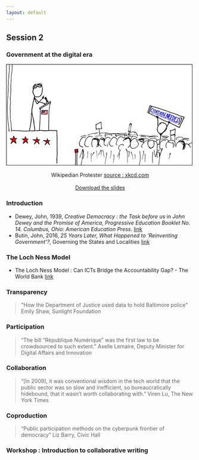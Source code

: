 ```yaml
---
layout: default
---
```


## Session 2

### Government at the digital era
![](img/wikipedian_protester.png)
<center>Wikipedian Protester <a href="http://xkcd.com/285/">source : xkcd.com</a> </center>
<br>
<center><i class="fa fa-download fa-1x" aria-hidden="true"></i> <a href="/img/slides.pdf">Download the slides</a> </center>


### Introduction

- Dewey, John, 1939, _Creative Democracy : the Task before us_ in _John Dewey and the Promise of America, Progressive Education Booklet No. 14. Columbus, Ohio: American Education Press_. [link](http://pages.uoregon.edu/koopman/courses_readings/dewey/dewey_creative_democracy.pdf)
- Butin, John, 2016, *25 Years Later, What Happened to 'Reinventing Government'?*, Governing the States and Localities [link](http://www.governing.com/topics/mgmt/gov-reinventing-government-book.html)


### The Loch Ness Model

- The Loch Ness Model : Can ICTs Bridge the Accountability Gap? - The World Bank [link](https://openknowledge.worldbank.org/bitstream/handle/10986/20113/901750WP0Box385308B00PUBLIC00loch0ness.pdf?sequence=1&isAllowed=y)


### Transparency
> "How the Department of Justice used data to hold Baltimore police"
Emily Shaw, Sunlight Foundation


### Participation
>“The bill “République Numérique” was the first law to be crowdsourced to such extent.”
Axelle Lemaire, Deputy Minister for Digital Affairs and Innovation


### Collaboration
>“[In 2009], it was conventional wisdom in the tech world that the public sector was so slow and inefficient, so bureaucratically hidebound, that it wasn’t worth collaborating with.”
Viren Lu, The New York Times


### Coproduction
>“Public participation methods on the cyberpunk frontier of democracy”
Liz Barry, Civic Hall


### Workshop : Introduction to collaborative writing
